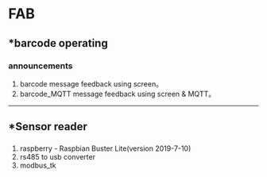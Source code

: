 # FAB

## *barcode operating
### announcements
1. barcode message feedback using screen。
2. barcode_MQTT message feedback using screen & MQTT。

---
## *Sensor reader
###
1. raspberry - Raspbian Buster Lite(version 2019-7-10)
2. rs485 to usb converter
3. modbus_tk

